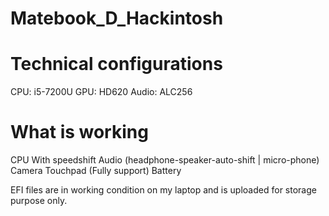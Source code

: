 # Matebook_D_Hackintosh

# Technical configurations
CPU: i5-7200U
GPU: HD620
Audio: ALC256


# What is working
CPU With speedshift
Audio (headphone-speaker-auto-shift | micro-phone)
Camera
Touchpad (Fully support)
Battery


EFI files are in working condition on my laptop and is uploaded for storage purpose only.
